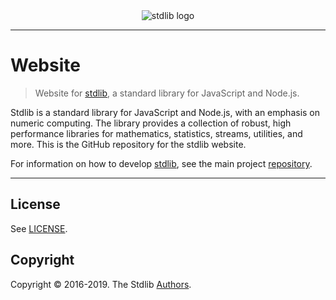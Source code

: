 <!--

@license Apache-2.0

Copyright (c) 2019 The Stdlib Authors.

Licensed under the Apache License, Version 2.0 (the "License");
you may not use this file except in compliance with the License.
You may obtain a copy of the License at

   http://www.apache.org/licenses/LICENSE-2.0

Unless required by applicable law or agreed to in writing, software
distributed under the License is distributed on an "AS IS" BASIS,
WITHOUT WARRANTIES OR CONDITIONS OF ANY KIND, either express or implied.
See the License for the specific language governing permissions and
limitations under the License.

-->

<div class="image" align="center">
    <img src="https://cdn.rawgit.com/stdlib-js/www/3cce9c709008d4ef37a78e41a835dcb5d2e1089e/docs/assets/logo_header.png" alt="stdlib logo">
    <br>
</div>

---

# Website

> Website for [stdlib][stdlib], a standard library for JavaScript and Node.js.

Stdlib is a standard library for JavaScript and Node.js, with an emphasis on numeric computing. The library provides a collection of robust, high performance libraries for mathematics, statistics, streams, utilities, and more. This is the GitHub repository for the stdlib website.

For information on how to develop [stdlib][stdlib], see the main project [repository][stdlib].

---

## License

See [LICENSE][stdlib-license].


## Copyright

Copyright &copy; 2016-2019. The Stdlib [Authors][stdlib-authors].

<!-- Section for all links. Make sure to keep an empty line after the `section` element and another before the `/section` close. -->

<section class="links">

[stdlib]: https://github.com/stdlib-js/stdlib

[stdlib-authors]: https://github.com/stdlib-js/stdlib/graphs/contributors

[stdlib-license]: https://raw.githubusercontent.com/stdlib-js/www/master/LICENSE

</section>

<!-- /.links -->
